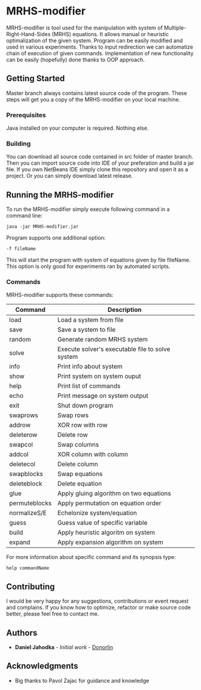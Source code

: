 # MRHS-modifier
MRHS-modifier is tool used for the manipulation with system of Multiple-Right-Hand-Sides (MRHS) equations. It allows manual or heuristic optimalization of the given system. 
Program can be easily modified and used in various experiments. Thanks to input redirection we can automatize chain of execution of given commands. Implementation of new functionality can be easily (hopefully) done thanks to OOP approach.

## Getting Started

Master branch always contains latest source code of the program. These steps will get you a copy of the MRHS-modifier on your local machine.

### Prerequisites

Java installed on your computer is required. Nothing else. 

### Building

You can download all source code contained in src folder of master branch. Then you can import source code into IDE of your preferation and build a jar file. If you own NetBeans IDE simply clone this repository and open it as a project.
Or you can simply download latest release.

## Running the MRHS-modifier

To run the MRHS-modifier simply execute following command in a command line:

```
java -jar MRHS-modifier.jar
```

Program supports one additional option:

```
-f fileName
```
This will start the program with system of equations given by file fileName. This option is only good for experiments ran by automated scripts. 

### Commands

MRHS-modifier supports these commands:

| Command       | Description   |
|---------------|---------------|
| load | Load a system from file |
| save | Save a system to file |
| random | Generate random MRHS system |
| solve | Execute solver's executable file to solve system |
| info | Print info about system |
| show | Print system on system ouput |
| help | Print list of commands |
| echo | Print message on system output |
| exit | Shut down program |
| swaprows | Swap rows | 
| addrow | XOR row with row |
| deleterow | Delete row |
| swapcol | Swap columns | 
| addcol | XOR column with column |
| deletecol | Delete column |
| swapblocks | Swap equations |
| deleteblock | Delete equation |
| glue | Apply gluing algorithm on two equations |
| permuteblocks | Apply permutation on equation order |
| normalizeS/E | Echelonize system/equation |
| guess | Guess value of specific variable |
| build | Apply heuristic algoritm on system |
| expand | Apply expansion algorithm on system |

For more information about specific command and its synopsis type:

```
help commandName
```


## Contributing

I would be very happy for any suggestions, contributions or event request and complains. If you know how to optimize, refactor or make source code better, please feel free to contact me. 

## Authors

* **Daniel Jahodka** - *Initial work* - [Donorlin](https://github.com/Donorlin)

## Acknowledgments

* Big thanks to Pavol Zajac for guidance and knowledge
